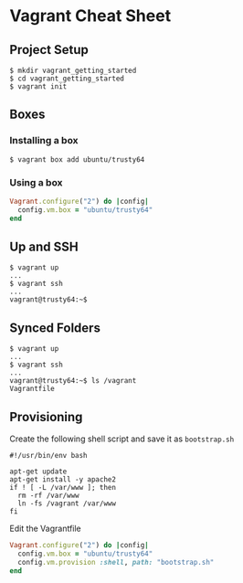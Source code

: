 # Vagrant Cheat Sheet
## Project Setup
```
$ mkdir vagrant_getting_started
$ cd vagrant_getting_started
$ vagrant init
```
## Boxes
### Installing a box
```
$ vagrant box add ubuntu/trusty64
```
### Using a box
```ruby
Vagrant.configure("2") do |config|
  config.vm.box = "ubuntu/trusty64"
end
```
## Up and SSH
```
$ vagrant up
...
$ vagrant ssh
...
vagrant@trusty64:~$
```
## Synced Folders
```
$ vagrant up
...
$ vagrant ssh
...
vagrant@trusty64:~$ ls /vagrant
Vagrantfile
```
## Provisioning
Create the following shell script and save it as `bootstrap.sh`
```
#!/usr/bin/env bash

apt-get update
apt-get install -y apache2
if ! [ -L /var/www ]; then
  rm -rf /var/www
  ln -fs /vagrant /var/www
fi
```
Edit the Vagrantfile
```ruby
Vagrant.configure("2") do |config|
  config.vm.box = "ubuntu/trusty64"
  config.vm.provision :shell, path: "bootstrap.sh"
end
```
